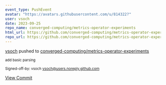 ```yaml
---
event_type: PushEvent
avatar: "https://avatars.githubusercontent.com/u/814322?"
user: vsoch
date: 2023-09-25
repo_name: converged-computing/metrics-operator-experiments
html_url: https://github.com/converged-computing/metrics-operator-experiments/commit/77fe6fc8b8cdaada94621d9bf7c2d62c6c2a9168
repo_url: https://github.com/converged-computing/metrics-operator-experiments
---
```


<a href='https://github.com/vsoch' target='_blank'>vsoch</a> pushed to <a href='https://github.com/converged-computing/metrics-operator-experiments' target='_blank'>converged-computing/metrics-operator-experiments</a>

<small>add basic parsing

Signed-off-by: vsoch <vsoch@users.noreply.github.com></small>

<a href='https://github.com/converged-computing/metrics-operator-experiments/commit/77fe6fc8b8cdaada94621d9bf7c2d62c6c2a9168' target='_blank'>View Commit</a>